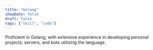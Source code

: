 ```yaml
---
title: "Golang"
showDate: false
draft: false
tags: ["skill", "code"]
---
```


Proficient in Golang, with extensive experience in developing personal projects, servers, and bots utilizing the language.
